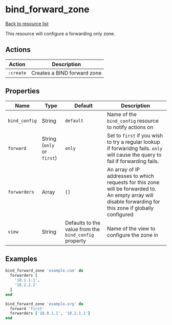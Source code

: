 # bind_forward_zone

[Back to resource list](../README.md#resources)

This resource will configure a forwarding only zone.

## Actions

| Action    | Description                 |
| --------- | --------------------------- |
| `:create` | Creates a BIND forward zone |

## Properties

| Name          | Type                       | Default                                               | Description                                                                                                                      |
| ------------- | -------------------------- | ----------------------------------------------------- | -------------------------------------------------------------------------------------------------------------------------------- |
| `bind_config` | String                     | `default`                                             | Name of the `bind_config` resource to notify actions on                                                                          |
| `forward`     | String (`only` or `first`) | `only`                                                | Set to `first` if you wish to try a regular lookup if forwaridng fails. `only` will cause the query to fail if forwarding fails. |
| `forwarders`  | Array                      | `[]`                                                  | An array of IP addresses to which requests for this zone will be forwarded to. An empty array will disable forwarding for this zone if globally configured |
| `view`        | String                     | Defaults to the value from the `bind_config` property | Name of the view to configure the zone in                                                                                        |

## Examples

```ruby
bind_forward_zone 'example.com' do
  forwarders [
    '10.1.1.1',
    '10.2.2.2'
  ]
end

bind_forward_zone 'example.org' do
  forward 'first'
  forwarders ['10.0.1.1', '10.2.1.1']
end
```
